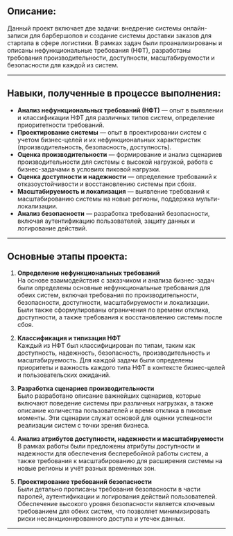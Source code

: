 ## Описание:

Данный проект включает две задачи: внедрение системы онлайн-записи для барбершопов и создание системы доставки заказов для стартапа в сфере логистики. В рамках задач были проанализированы и описаны нефункциональные требования (НФТ), разработаны требования производительности, доступности, масштабируемости и безопасности для каждой из систем.

---

## Навыки, полученные в процессе выполнения:

- **Анализ нефункциональных требований (НФТ)** — опыт в выявлении и классификации НФТ для различных типов систем, определение приоритетности требований.
- **Проектирование системы** — опыт в проектировании систем с учетом бизнес-целей и их нефункциональных характеристик (производительность, безопасность, доступность).
- **Оценка производительности** — формирование и анализ сценариев производительности для системы с высокой нагрузкой, работа с бизнес-задачами в условиях пиковой нагрузки.
- **Оценка доступности и надежности** — определение требований к отказоустойчивости и восстановлению системы при сбоях.
- **Масштабируемость и локализация** — выявление требований к масштабированию системы на новые регионы, поддержка мульти-локализации.
- **Анализ безопасности** — разработка требований безопасности, включая аутентификацию пользователей, защиту данных и логирование действий.

---

## Основные этапы проекта:

1. **Определение нефункциональных требований**  
   На основе взаимодействия с заказчиком и анализа бизнес-задач были определены основные нефункциональные требования для обеих систем, включая требования по производительности, безопасности, доступности, масштабируемости и локализации. Были также сформулированы ограничения по времени отклика, доступности, а также требования к восстановлению системы после сбоя.

2. **Классификация и типизация НФТ**  
   Каждый из НФТ был классифицирован по типам, таким как доступность, надежность, безопасность, производительность и масштабируемость. Для каждой задачи были определены приоритеты и важность каждого типа НФТ в контексте бизнес-целей и пользовательских ожиданий.

3. **Разработка сценариев производительности**  
   Было разработано описание важнейших сценариев, которые включают поведение системы при различных нагрузках, а также описание количества пользователей и время отклика в пиковые моменты. Эти сценарии служат основой для оценки успешности реализации систем с точки зрения бизнеса.

4. **Анализ атрибутов доступности, надежности и масштабируемости**  
   В рамках работы были предложены атрибуты доступности и надежности для обеспечения бесперебойной работы систем, а также требования к масштабированию для расширения системы на новые регионы и учёт разных временных зон.

5. **Проектирование требований безопасности**  
   Были детально прописаны требования безопасности в части паролей, аутентификации и логирования действий пользователей. Обеспечение высокого уровня безопасности является ключевым требованием для обеих систем, что позволяет минимизировать риски несанкционированного доступа и утечек данных.

---
